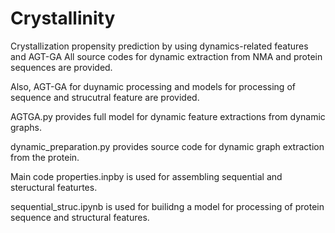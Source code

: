 # Crystallinity
Crystallization propensity prediction by using dynamics-related features and AGT-GA 
All source codes for dynamic extraction from NMA and protein sequences are provided.

Also, AGT-GA for duynamic processing and models for processing of sequence and strucutral feature are provided.

AGTGA.py provides full model for dynamic feature extractions from dynamic graphs.

dynamic_preparation.py provides source code for dynamic graph extraction from the protein.

Main code properties.inpby is used for assembling sequential and steructural featurtes.

sequential_struc.ipynb is used for builidng a model for processing of protein sequence and structural features. 
